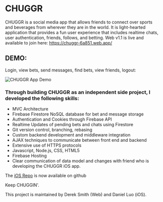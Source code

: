 # CHUGGR
CHUGGR is a social media app that allows friends to connect over sports and beverages from wherever they are in the world. It is light-hearted application that provides a fun user experience that includes realtime chats, user authentication, friends, follows, and betting. Web v1.1 is live and available to join here: https://chuggr-6a851.web.app/

## DEMO: ##
Login, view bets, send messages, find bets, view friends, logout:

![CHUGGR App Demo](CHUGGRDemo.gif)


### Through building CHUGGR as an independent side project, I developed the following skills: ###
 * MVC Architecture
 * Firebase Firestore NoSQL database for bet and message storage
 * Authentication and Cookies through Firebase API
 * Realtime Updates of pending bets and chats using Firestore 
 * Git version control, branching, rebasing
 * Custom backend development and middleware integration
 * AJAX techniques to communicate between front end and backend
 * Extensive use of HTTPS protocols
 * Javascript, Node.js, CSS, HTML5
 * Firebase Hosting
 * Clear communication of data model and changes with friend who is developing the CHUGGR iOS app.

The [iOS Repo](https://github.com/bolderkat/CHUGGR) is now available on github 


Keep CHUGGIN'.

This project is maintained by Derek Smith (Web) and Daniel Luo (iOS).
